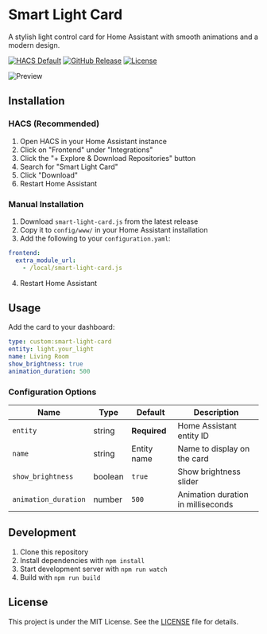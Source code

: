 # Smart Light Card

A stylish light control card for Home Assistant with smooth animations and a modern design.

[![HACS Default][hacs-shield]][hacs]
[![GitHub Release][releases-shield]][releases]
[![License][license-shield]](LICENSE)

![Preview](preview.gif)

## Installation

### HACS (Recommended)

1. Open HACS in your Home Assistant instance
2. Click on "Frontend" under "Integrations"
3. Click the "+ Explore & Download Repositories" button
4. Search for "Smart Light Card"
5. Click "Download"
6. Restart Home Assistant

### Manual Installation

1. Download `smart-light-card.js` from the latest release
2. Copy it to `config/www/` in your Home Assistant installation
3. Add the following to your `configuration.yaml`:

```yaml
frontend:
  extra_module_url:
    - /local/smart-light-card.js
```

4. Restart Home Assistant

## Usage

Add the card to your dashboard:

```yaml
type: custom:smart-light-card
entity: light.your_light
name: Living Room
show_brightness: true
animation_duration: 500
```

### Configuration Options

| Name | Type | Default | Description |
|------|------|---------|-------------|
| `entity` | string | **Required** | Home Assistant entity ID |
| `name` | string | Entity name | Name to display on the card |
| `show_brightness` | boolean | `true` | Show brightness slider |
| `animation_duration` | number | `500` | Animation duration in milliseconds |

## Development

1. Clone this repository
2. Install dependencies with `npm install`
3. Start development server with `npm run watch`
4. Build with `npm run build`

## License

This project is under the MIT License. See the [LICENSE](LICENSE) file for details.

[hacs-shield]: https://img.shields.io/badge/HACS-Default-orange.svg
[hacs]: https://github.com/hacs/integration
[releases-shield]: https://img.shields.io/github/release/yourusername/smart-light-card.svg
[releases]: https://github.com/yourusername/smart-light-card/releases
[license-shield]: https://img.shields.io/github/license/yourusername/smart-light-card.svg
